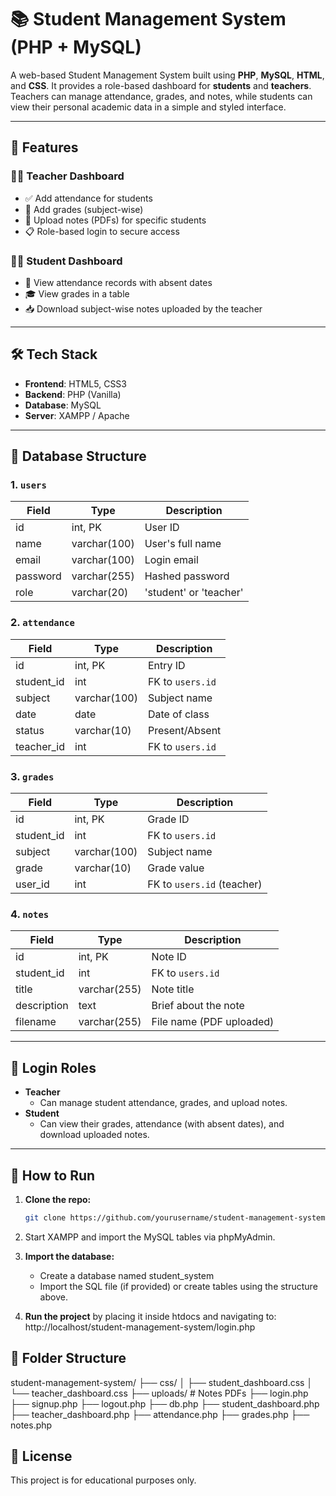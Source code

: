 # 📚 Student Management System (PHP + MySQL)

A web-based Student Management System built using **PHP**, **MySQL**, **HTML**, and **CSS**. It provides a role-based dashboard for **students** and **teachers**. Teachers can manage attendance, grades, and notes, while students can view their personal academic data in a simple and styled interface.

---

## 🔧 Features

### 👨‍🏫 Teacher Dashboard
- ✅ Add attendance for students
- 📝 Add grades (subject-wise)
- 📎 Upload notes (PDFs) for specific students
- 📋 Role-based login to secure access

### 👨‍🎓 Student Dashboard
- 📅 View attendance records with absent dates
- 🎓 View grades in a table
- 📥 Download subject-wise notes uploaded by the teacher

---

## 🛠️ Tech Stack

- **Frontend**: HTML5, CSS3
- **Backend**: PHP (Vanilla)
- **Database**: MySQL
- **Server**: XAMPP / Apache

---

## 💾 Database Structure

### 1. `users`
| Field      | Type         | Description          |
|------------|--------------|----------------------|
| id         | int, PK      | User ID              |
| name       | varchar(100) | User's full name     |
| email      | varchar(100) | Login email          |
| password   | varchar(255) | Hashed password      |
| role       | varchar(20)  | 'student' or 'teacher'|

### 2. `attendance`
| Field      | Type         | Description           |
|------------|--------------|-----------------------|
| id         | int, PK      | Entry ID              |
| student_id | int          | FK to `users.id`      |
| subject    | varchar(100) | Subject name          |
| date       | date         | Date of class         |
| status     | varchar(10)  | Present/Absent        |
| teacher_id | int          | FK to `users.id`      |

### 3. `grades`
| Field      | Type         | Description           |
|------------|--------------|-----------------------|
| id         | int, PK      | Grade ID              |
| student_id | int          | FK to `users.id`      |
| subject    | varchar(100) | Subject name          |
| grade      | varchar(10)  | Grade value           |
| user_id    | int          | FK to `users.id` (teacher)|

### 4. `notes`
| Field      | Type         | Description              |
|------------|--------------|--------------------------|
| id         | int, PK      | Note ID                  |
| student_id | int          | FK to `users.id`         |
| title      | varchar(255) | Note title               |
| description| text         | Brief about the note     |
| filename   | varchar(255) | File name (PDF uploaded) |

---

## 🔐 Login Roles

- **Teacher**
  - Can manage student attendance, grades, and upload notes.
- **Student**
  - Can view their grades, attendance (with absent dates), and download uploaded notes.

---

## 🚀 How to Run

1. **Clone the repo:**
   ```bash
   git clone https://github.com/yourusername/student-management-system.git
   
2. Start XAMPP and import the MySQL tables via phpMyAdmin.

3. **Import the database:**
   - Create a database named student_system
   - Import the SQL file (if provided) or create tables using the structure above.
4. **Run the project** by placing it inside htdocs and navigating to:
    http://localhost/student-management-system/login.php

## 📁 Folder Structure

student-management-system/
├── css/
│   ├── student_dashboard.css
│   └── teacher_dashboard.css
├── uploads/          # Notes PDFs
├── login.php
├── signup.php
├── logout.php
├── db.php
├── student_dashboard.php
├── teacher_dashboard.php
├── attendance.php
├── grades.php
├── notes.php

## 📄 License

This project is for educational purposes only.
